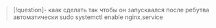 >[!question]- каак сделать так чтобы он запускаался после ребутва автоматически 
> sudo systemctl enable nginx.service



